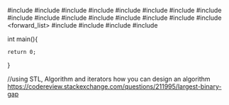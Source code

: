 #include <iostream>
#include <algorithm>
#include <vector>
#include <string>
#include <list>
#include <utility>
#include <memory>
#include <exception>
#include <functional>
#include <bitset>
#include <map>
#include <iterator>
#include <iomanip>
#include <sstream>
#include <array>
#include <forward_list>
#include <iterator>
#include <set>
#include <stack>
#include <deque>

int main(){




    return 0;
}

//using STL, Algorithm and iterators how you can design an algorithm
https://codereview.stackexchange.com/questions/211995/largest-binary-gap